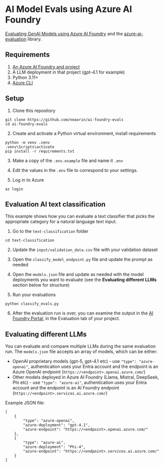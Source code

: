 # AI Model Evals using Azure AI Foundry

[Evaluating GenAI Models using Azure AI Foundry](https://learn.microsoft.com/en-us/azure/ai-foundry/how-to/evaluate-generative-ai-app) and the [azure-ai-evaluation](https://pypi.org/project/azure-ai-evaluation/) library.

## Requirements

1. [An Azure AI Foundry and project](https://learn.microsoft.com/en-us/azure/ai-foundry/how-to/create-projects?tabs=ai-foundry)
2. A LLM deployment in that project (gpt-4.1 for example)
3. Python 3.11+
4. [Azure CLI](https://learn.microsoft.com/en-us/cli/azure/get-started-with-azure-cli?view=azure-cli-latest)

## Setup

1. Clone this repository

```
git clone https://github.com/neaorin/ai-foundry-evals
cd ai-foundry-evals
```

2. Create and activate a Python virtual environment, install requirements
```
python -m venv .venv
.venv\Scripts\activate
pip install -r requirements.txt
```

3. Make a copy of the `.env.example` file and name it `.env`

4. Edit the values in the `.env` file to correspond to your settings.

5. Log in to Azure

```
az login
```

## Evaluation AI text classification

This example shows how you can evaluate a text classifier that picks the appropriate category for a natural language text input.

1. Go to the `text-classification` folder

```
cd text-classification
```

2. Update the `input/validation_data.csv` file with your validation dataset

3. Open the `classify_model_endpoint.py` file and update the prompt as needed

4. Open the `models.json` file and update as needed with the model deployments you want to evaluate (see the **Evaluating different LLMs** section below for structure)

5. Run your evaluations

```
python classify_evals.py
```

6. After the evaluation run is over, you can examine the output in the [AI Foundry Portal](https://ai.azure.com/), in the Evaluation tab of your project.


## Evaluating different LLMs 

You can evaluate and compare multiple LLMs during the same evaluation run. The `models.json` file accepts an array of models, which can be either:

- OpenAI proprietary models (gpt-5, gpt-4.1 etc) - use `"type": "azure-openai"`, authentication uses your Entra account and the endpoint is an Azure OpenAI endpoint (`https://<endpoint>.openai.azure.com/`)
- Other models deployed in Azure AI Foundry (Llama, Mistral, DeepSeek, Phi etc) - use `"type": "azure-ai"`, authentication uses your Entra account and the endpoint is an AI Foundry endpoint (`https://<endpoint>.services.ai.azure.com/`)

Example JSON file:

```
[
    {
        "type": "azure-openai",
        "azure-deployment": "gpt-4.1",
        "azure-endpoint": "https://<endpoint>.openai.azure.com/"
    },
    {
        "type": "azure-ai",
        "azure-deployment": "Phi-4",
        "azure-endpoint": "https://<endpoint>.services.ai.azure.com/"
    }
]
```




